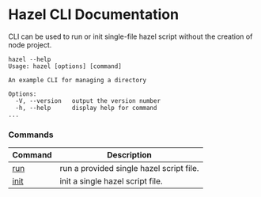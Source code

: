 # Hazel CLI Documentation
CLI can be used to run or init single-file hazel script without the creation of node project.

```shell
hazel --help
Usage: hazel [options] [command]

An example CLI for managing a directory

Options:
  -V, --version   output the version number
  -h, --help      display help for command
...
```
### Commands
| Command                  | Description                              |
|--------------------------|------------------------------------------|
| [run](commands/run.md)   | run a provided single hazel script file. |
| [init](commands/init.md) | init a single hazel script file.         |
